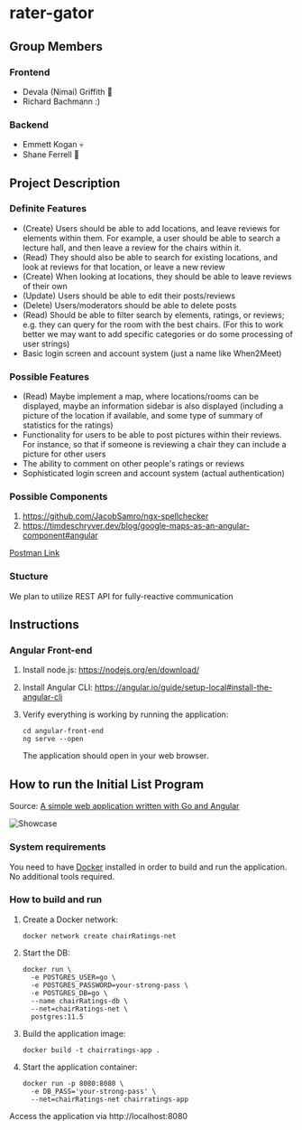 # rater-gator

## Group Members

### Frontend
- Devala (Nimai) Griffith :kangaroo: 
- Richard Bachmann :)

### Backend
- Emmett Kogan :skull:
- Shane Ferrell :monkey:

## Project Description

### Definite Features
- (Create) Users should be able to add locations, and leave reviews for 
  elements within them. For example, a user should be able to search
  a lecture hall, and then leave a review for the chairs within it.
- (Read) They should also be able to search for existing locations, and look
  at reviews for that location, or leave a new review
- (Create) When looking at locations, they should be able to leave reviews of 
  their own
- (Update) Users should be able to edit their posts/reviews
- (Delete) Users/moderators should be able to delete posts
- (Read) Should be able to filter search by elements, ratings, or reviews;
  e.g. they can query for the room with the best chairs. (For this to work
  better we may want to add specific categories or do some processing of user
  strings)
- Basic login screen and account system (just a name like When2Meet)

### Possible Features
- (Read) Maybe implement a map, where locations/rooms can be displayed, maybe
  an information sidebar is also displayed (including a picture of the location
  if available, and some type of summary of statistics for the ratings)
- Functionality for users to be able to post pictures within their reviews. For
  instance, so that if someone is reviewing a chair they can include a picture for
  other users
- The ability to comment on other people's ratings or reviews
- Sophisticated login screen and account system (actual authentication)

### Possible Components
1. https://github.com/JacobSamro/ngx-spellchecker
2. https://timdeschryver.dev/blog/google-maps-as-an-angular-component#angular

[Postman Link](https://app.getpostman.com/join-team?invite_code=93eeacce0902283fe854b0f8cedadc87&target_code=26326ce816c118a21b7b8f868fab1030)


### Stucture
We plan to utilize REST API for fully-reactive communication

## Instructions

### Angular Front-end

1. Install node.js: https://nodejs.org/en/download/

2. Install Angular CLI: https://angular.io/guide/setup-local#install-the-angular-cli

3. Verify everything is working by running the application:
   ```
   cd angular-front-end
   ng serve --open
   ```
   The application should open in your web browser.

## How to run the Initial List Program
Source: [A simple web application written with Go and Angular](https://github.com/Shpota/go-angular)

![Showcase](showcase/showcase.gif)

### System requirements 
You need to have [Docker](https://www.docker.com) 
installed in order to build and run the application.
No additional tools required.

### How to build and run
1. Create a Docker network:
    ```shell script
    docker network create chairRatings-net
    ```
2. Start the DB:
    ```shell script
    docker run \
      -e POSTGRES_USER=go \
      -e POSTGRES_PASSWORD=your-strong-pass \
      -e POSTGRES_DB=go \
      --name chairRatings-db \
      --net=chairRatings-net \
      postgres:11.5
    ```
3. Build the application image:
    ```shell script
    docker build -t chairratings-app .
    ```
4. Start the application container:
    ```shell script
    docker run -p 8080:8080 \
      -e DB_PASS='your-strong-pass' \
      --net=chairRatings-net chairratings-app
    ```
Access the application via http://localhost:8080

